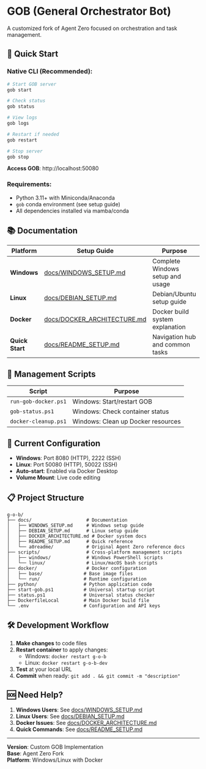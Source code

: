 # GOB (General Orchestrator Bot)

A customized fork of Agent Zero focused on orchestration and task management.

## 🚀 Quick Start

### Native CLI (Recommended):
```bash
# Start GOB server
gob start

# Check status
gob status

# View logs
gob logs

# Restart if needed
gob restart

# Stop server
gob stop
```

**Access GOB**: http://localhost:50080

### Requirements:
- Python 3.11+ with Miniconda/Anaconda
- `gob` conda environment (see setup guide)
- All dependencies installed via mamba/conda

## 📚 Documentation

| Platform | Setup Guide | Purpose |
|----------|-------------|---------|
| **Windows** | [docs/WINDOWS_SETUP.md](docs/WINDOWS_SETUP.md) | Complete Windows setup and usage |
| **Linux** | [docs/DEBIAN_SETUP.md](docs/DEBIAN_SETUP.md) | Debian/Ubuntu setup guide |
| **Docker** | [docs/DOCKER_ARCHITECTURE.md](docs/DOCKER_ARCHITECTURE.md) | Docker build system explanation |
| **Quick Start** | [docs/README_SETUP.md](docs/README_SETUP.md) | Navigation hub and common tasks |

## 🔧 Management Scripts

| Script | Purpose |
|--------|---------|
| `run-gob-docker.ps1` | Windows: Start/restart GOB |
| `gob-status.ps1` | Windows: Check container status |
| `docker-cleanup.ps1` | Windows: Clean up Docker resources |

## 🎯 Current Configuration

- **Windows**: Port 8080 (HTTP), 2222 (SSH)
- **Linux**: Port 50080 (HTTP), 50022 (SSH)
- **Auto-start**: Enabled via Docker Desktop
- **Volume Mount**: Live code editing

## 📋 Project Structure

```
g-o-b/
├── docs/                    # Documentation
│   ├── WINDOWS_SETUP.md     # Windows setup guide
│   ├── DEBIAN_SETUP.md      # Linux setup guide  
│   ├── DOCKER_ARCHITECTURE.md # Docker system docs
│   ├── README_SETUP.md      # Quick reference
│   └── a0readme/            # Original Agent Zero reference docs
├── scripts/                 # Cross-platform management scripts
│   ├── windows/             # Windows PowerShell scripts
│   └── linux/               # Linux/macOS bash scripts
├── docker/                  # Docker configuration
│   ├── base/               # Base image files
│   └── run/                # Runtime configuration  
├── python/                 # Python application code
├── start-gob.ps1           # Universal startup script
├── status.ps1              # Universal status checker
├── DockerfileLocal         # Main Docker build file
└── .env                    # Configuration and API keys
```

## 🛠️ Development Workflow

1. **Make changes** to code files
2. **Restart container** to apply changes:
   - Windows: `docker restart g-o-b`
   - Linux: `docker restart g-o-b-dev`
3. **Test** at your local URL
4. **Commit** when ready: `git add . && git commit -m "description"`

## 🆘 Need Help?

1. **Windows Users**: See [docs/WINDOWS_SETUP.md](docs/WINDOWS_SETUP.md)
2. **Linux Users**: See [docs/DEBIAN_SETUP.md](docs/DEBIAN_SETUP.md)
3. **Docker Issues**: See [docs/DOCKER_ARCHITECTURE.md](docs/DOCKER_ARCHITECTURE.md)
4. **Quick Commands**: See [docs/README_SETUP.md](docs/README_SETUP.md)

---

**Version**: Custom GOB Implementation  
**Base**: Agent Zero Fork  
**Platform**: Windows/Linux with Docker
